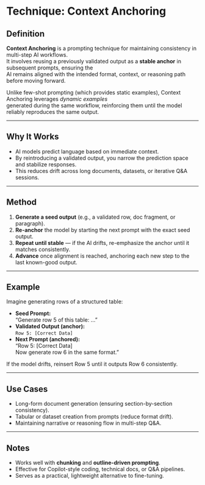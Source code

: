 # Technique: Context Anchoring

## Definition
**Context Anchoring** is a prompting technique for maintaining consistency in multi-step AI workflows.  
It involves reusing a previously validated output as a **stable anchor** in subsequent prompts, ensuring the  
AI remains aligned with the intended format, context, or reasoning path before moving forward.  

Unlike few-shot prompting (which provides static examples), Context Anchoring leverages *dynamic examples*  
generated during the same workflow, reinforcing them until the model reliably reproduces the same output.  

---

## Why It Works
- AI models predict language based on immediate context.  
- By reintroducing a validated output, you narrow the prediction space and stabilize responses.  
- This reduces drift across long documents, datasets, or iterative Q&A sessions.  

---

## Method
1. **Generate a seed output** (e.g., a validated row, doc fragment, or paragraph).  
2. **Re-anchor** the model by starting the next prompt with the exact seed output.  
3. **Repeat until stable** — if the AI drifts, re-emphasize the anchor until it matches consistently.  
4. **Advance** once alignment is reached, anchoring each new step to the last known-good output.  

---

## Example
Imagine generating rows of a structured table:  

- **Seed Prompt:**  
  “Generate row 5 of this table: …”  
- **Validated Output (anchor):**  
  `Row 5: [Correct Data]`  
- **Next Prompt (anchored):**  
  “Row 5: [Correct Data]  
   Now generate row 6 in the same format.”  

If the model drifts, reinsert Row 5 until it outputs Row 6 consistently.  

---

## Use Cases
- Long-form document generation (ensuring section-by-section consistency).  
- Tabular or dataset creation from prompts (reduce format drift).  
- Maintaining narrative or reasoning flow in multi-step Q&A.  

---

## Notes
- Works well with **chunking** and **outline-driven prompting**.  
- Effective for Copilot-style coding, technical docs, or Q&A pipelines.  
- Serves as a practical, lightweight alternative to fine-tuning.  
